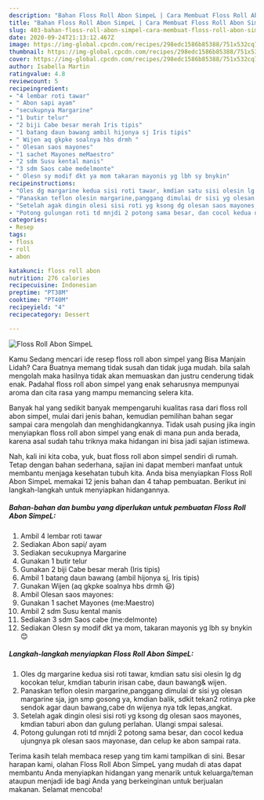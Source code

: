 ```yaml
---
description: "Bahan Floss Roll Abon SimpeL | Cara Membuat Floss Roll Abon SimpeL Yang Menggugah Selera"
title: "Bahan Floss Roll Abon SimpeL | Cara Membuat Floss Roll Abon SimpeL Yang Menggugah Selera"
slug: 403-bahan-floss-roll-abon-simpel-cara-membuat-floss-roll-abon-simpel-yang-menggugah-selera
date: 2020-09-24T21:13:12.467Z
image: https://img-global.cpcdn.com/recipes/298edc1586b85388/751x532cq70/floss-roll-abon-simpel-foto-resep-utama.jpg
thumbnail: https://img-global.cpcdn.com/recipes/298edc1586b85388/751x532cq70/floss-roll-abon-simpel-foto-resep-utama.jpg
cover: https://img-global.cpcdn.com/recipes/298edc1586b85388/751x532cq70/floss-roll-abon-simpel-foto-resep-utama.jpg
author: Isabella Martin
ratingvalue: 4.8
reviewcount: 5
recipeingredient:
- "4 lembar roti tawar"
- " Abon sapi ayam"
- "secukupnya Margarine"
- "1 butir telur"
- "2 biji Cabe besar merah Iris tipis"
- "1 batang daun bawang ambil hijonya sj Iris tipis"
- " Wijen aq gkpke soalnya hbs drmh "
- " Olesan saos mayones"
- "1 sachet Mayones meMaestro"
- "2 sdm Susu kental manis"
- "3 sdm Saos cabe medelmonte"
- " Olesn sy modif dkt ya mom takaran mayonis yg lbh sy bnykin"
recipeinstructions:
- "Oles dg margarine kedua sisi roti tawar, kmdian satu sisi olesin lg dg kocokan telur, kmdian taburin irisan cabe, daun bawang&amp; wijen."
- "Panaskan teflon olesin margarine,panggang dimulai dr sisi yg olesan margarine sja, jgn smp gosong ya, kmdian balik, sdkit tekan2 rotinya pke sendok agar daun bawang,cabe dn wijenya nya tdk lepas,angkat."
- "Setelah agak dingin olesi sisi roti yg ksong dg olesan saos mayones, kmdian taburi abon dan gulung perlahan. Ulangi smpai salesai."
- "Potong gulungan roti td mnjdi 2 potong sama besar, dan cocol kedua ujungnya pk olesan saos mayonase, dan celup ke abon sampai rata."
categories:
- Resep
tags:
- floss
- roll
- abon

katakunci: floss roll abon 
nutrition: 276 calories
recipecuisine: Indonesian
preptime: "PT38M"
cooktime: "PT40M"
recipeyield: "4"
recipecategory: Dessert

---
```



![Floss Roll Abon SimpeL](https://img-global.cpcdn.com/recipes/298edc1586b85388/751x532cq70/floss-roll-abon-simpel-foto-resep-utama.jpg)

Kamu Sedang mencari ide resep floss roll abon simpel yang Bisa Manjain Lidah? Cara Buatnya memang tidak susah dan tidak juga mudah. bila salah mengolah maka hasilnya tidak akan memuaskan dan justru cenderung tidak enak. Padahal floss roll abon simpel yang enak seharusnya mempunyai aroma dan cita rasa yang mampu memancing selera kita.



Banyak hal yang sedikit banyak mempengaruhi kualitas rasa dari floss roll abon simpel, mulai dari jenis bahan, kemudian pemilihan bahan segar sampai cara mengolah dan menghidangkannya. Tidak usah pusing jika ingin menyiapkan floss roll abon simpel yang enak di mana pun anda berada, karena asal sudah tahu triknya maka hidangan ini bisa jadi sajian istimewa.


Nah, kali ini kita coba, yuk, buat floss roll abon simpel sendiri di rumah. Tetap dengan bahan sederhana, sajian ini dapat memberi manfaat untuk membantu menjaga kesehatan tubuh kita. Anda bisa menyiapkan Floss Roll Abon SimpeL memakai 12 jenis bahan dan 4 tahap pembuatan. Berikut ini langkah-langkah untuk menyiapkan hidangannya.

<!--inarticleads1-->

##### Bahan-bahan dan bumbu yang diperlukan untuk pembuatan Floss Roll Abon SimpeL:

1. Ambil 4 lembar roti tawar
1. Sediakan  Abon sapi/ ayam
1. Sediakan secukupnya Margarine
1. Gunakan 1 butir telur
1. Gunakan 2 biji Cabe besar merah (Iris tipis)
1. Ambil 1 batang daun bawang (ambil hijonya sj, Iris tipis)
1. Gunakan  Wijen (aq gkpke soalnya hbs drmh 😃)
1. Ambil  Olesan saos mayones:
1. Gunakan 1 sachet Mayones (me:Maestro)
1. Ambil 2 sdm Susu kental manis
1. Sediakan 3 sdm Saos cabe (me:delmonte)
1. Sediakan  Olesn sy modif dkt ya mom, takaran mayonis yg lbh sy bnykin😊




<!--inarticleads2-->

##### Langkah-langkah menyiapkan Floss Roll Abon SimpeL:

1. Oles dg margarine kedua sisi roti tawar, kmdian satu sisi olesin lg dg kocokan telur, kmdian taburin irisan cabe, daun bawang&amp; wijen.
1. Panaskan teflon olesin margarine,panggang dimulai dr sisi yg olesan margarine sja, jgn smp gosong ya, kmdian balik, sdkit tekan2 rotinya pke sendok agar daun bawang,cabe dn wijenya nya tdk lepas,angkat.
1. Setelah agak dingin olesi sisi roti yg ksong dg olesan saos mayones, kmdian taburi abon dan gulung perlahan. Ulangi smpai salesai.
1. Potong gulungan roti td mnjdi 2 potong sama besar, dan cocol kedua ujungnya pk olesan saos mayonase, dan celup ke abon sampai rata.




Terima kasih telah membaca resep yang tim kami tampilkan di sini. Besar harapan kami, olahan Floss Roll Abon SimpeL yang mudah di atas dapat membantu Anda menyiapkan hidangan yang menarik untuk keluarga/teman ataupun menjadi ide bagi Anda yang berkeinginan untuk berjualan makanan. Selamat mencoba!
